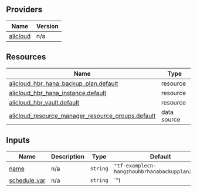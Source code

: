 <!-- BEGIN_TF_DOCS -->
## Providers

| Name | Version |
|------|---------|
| <a name="provider_alicloud"></a> [alicloud](#provider\_alicloud) | n/a |

## Resources

| Name | Type |
|------|------|
| [alicloud_hbr_hana_backup_plan.default](https://registry.terraform.io/providers/hashicorp/alicloud/latest/docs/resources/hbr_hana_backup_plan) | resource |
| [alicloud_hbr_hana_instance.default](https://registry.terraform.io/providers/hashicorp/alicloud/latest/docs/resources/hbr_hana_instance) | resource |
| [alicloud_hbr_vault.default](https://registry.terraform.io/providers/hashicorp/alicloud/latest/docs/resources/hbr_vault) | resource |
| [alicloud_resource_manager_resource_groups.default](https://registry.terraform.io/providers/hashicorp/alicloud/latest/docs/data-sources/resource_manager_resource_groups) | data source |

## Inputs

| Name | Description | Type | Default | Required |
|------|-------------|------|---------|:--------:|
| <a name="input_name"></a> [name](#input\_name) | n/a | `string` | `"tf-examplecn-hangzhouhbrhanabackupplan37373"` | no |
| <a name="input_schedule_var"></a> [schedule\_var](#input\_schedule\_var) | n/a | `string` | `"I|1602673264|P1D"` | no |
<!-- END_TF_DOCS -->    
